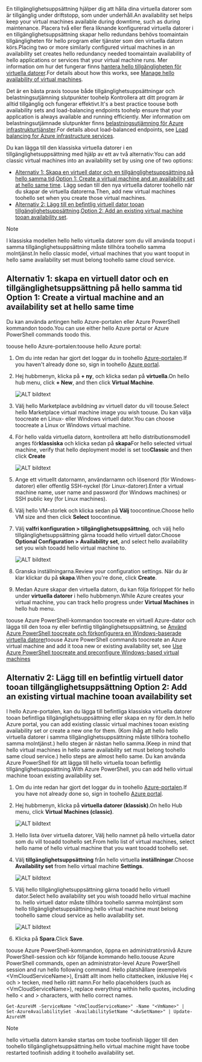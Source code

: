 


<span data-ttu-id="89f79-101">En tillgänglighetsuppsättning hjälper dig att hålla dina virtuella datorer som är tillgänglig under driftstopp, som under underhåll.</span><span class="sxs-lookup"><span data-stu-id="89f79-101">An availability set helps keep your virtual machines available during downtime, such as during maintenance.</span></span> <span data-ttu-id="89f79-102">Placera två eller flera liknande konfigurerad virtuella datorer i en tillgänglighetsuppsättning skapar hello redundans behövs toomaintain tillgängligheten för hello program eller tjänster som den virtuella datorn körs.</span><span class="sxs-lookup"><span data-stu-id="89f79-102">Placing two or more similarly configured virtual machines in an availability set creates hello redundancy needed toomaintain availability of hello applications or services that your virtual machine runs.</span></span> <span data-ttu-id="89f79-103">Mer information om hur det fungerar finns [hantera hello tillgängligheten för virtuella datorer][Manage hello availability of virtual machines].</span><span class="sxs-lookup"><span data-stu-id="89f79-103">For details about how this works, see [Manage hello availability of virtual machines][Manage hello availability of virtual machines].</span></span>

<span data-ttu-id="89f79-104">Det är en bästa praxis toouse både tillgänglighetsuppsättningar och belastningsutjämning slutpunkter toohelp Kontrollera att ditt program är alltid tillgänglig och fungerar effektivt.</span><span class="sxs-lookup"><span data-stu-id="89f79-104">It's a best practice toouse both availability sets and load-balancing endpoints toohelp ensure that your application is always available and running efficiently.</span></span> <span data-ttu-id="89f79-105">Mer information om belastningsutjämnade slutpunkter finns [belastningsutjämning för Azure infrastrukturtjänster][Load balancing for Azure infrastructure services].</span><span class="sxs-lookup"><span data-stu-id="89f79-105">For details about load-balanced endpoints, see [Load balancing for Azure infrastructure services][Load balancing for Azure infrastructure services].</span></span>

<span data-ttu-id="89f79-106">Du kan lägga till den klassiska virtuella datorer i en tillgänglighetsuppsättning med hjälp av ett av två alternativ:</span><span class="sxs-lookup"><span data-stu-id="89f79-106">You can add classic virtual machines into an availability set by using one of two options:</span></span>

* <span data-ttu-id="89f79-107">[Alternativ 1: Skapa en virtuell dator och en tillgänglighetsuppsättning på hello samma tid][Option 1: Create a virtual machine and an availability set at hello same time].</span><span class="sxs-lookup"><span data-stu-id="89f79-107">[Option 1: Create a virtual machine and an availability set at hello same time][Option 1: Create a virtual machine and an availability set at hello same time].</span></span> <span data-ttu-id="89f79-108">Lägg sedan till den nya virtuella datorer toohello när du skapar de virtuella datorerna.</span><span class="sxs-lookup"><span data-stu-id="89f79-108">Then, add new virtual machines toohello set when you create those virtual machines.</span></span>
* <span data-ttu-id="89f79-109">[Alternativ 2: Lägg till en befintlig virtuell dator tooan tillgänglighetsuppsättning][Option 2: Add an existing virtual machine tooan availability set].</span><span class="sxs-lookup"><span data-stu-id="89f79-109">[Option 2: Add an existing virtual machine tooan availability set][Option 2: Add an existing virtual machine tooan availability set].</span></span>

> [!NOTE]
> <span data-ttu-id="89f79-110">I klassiska modellen hello hello virtuella datorer som du vill använda tooput i samma tillgänglighetsuppsättning måste tillhöra toohello samma molntjänst.</span><span class="sxs-lookup"><span data-stu-id="89f79-110">In hello classic model, virtual machines that you want tooput in hello same availability set must belong toohello same cloud service.</span></span>
> 
> 

## <span data-ttu-id="89f79-111"><a id="createset"></a>Alternativ 1: skapa en virtuell dator och en tillgänglighetsuppsättning på hello samma tid</span><span class="sxs-lookup"><span data-stu-id="89f79-111"><a id="createset"> </a>Option 1: Create a virtual machine and an availability set at hello same time</span></span>
<span data-ttu-id="89f79-112">Du kan använda antingen hello Azure-portalen eller Azure PowerShell kommandon toodo.</span><span class="sxs-lookup"><span data-stu-id="89f79-112">You can use either hello Azure portal or Azure PowerShell commands toodo this.</span></span>

<span data-ttu-id="89f79-113">toouse hello Azure-portalen:</span><span class="sxs-lookup"><span data-stu-id="89f79-113">toouse hello Azure portal:</span></span>

1. <span data-ttu-id="89f79-114">Om du inte redan har gjort det loggar du in toohello [Azure-portalen](https://portal.azure.com).</span><span class="sxs-lookup"><span data-stu-id="89f79-114">If you haven't already done so, sign in toohello [Azure portal](https://portal.azure.com).</span></span>
2. <span data-ttu-id="89f79-115">Hej hubbmenyn, klicka på **+ ny**, och klicka sedan på **virtuella**.</span><span class="sxs-lookup"><span data-stu-id="89f79-115">On hello hub menu, click **+ New**, and then click **Virtual Machine**.</span></span>
   
    ![ALT bildtext](./media/virtual-machines-common-classic-configure-availability/ChooseVMImage.png)
3. <span data-ttu-id="89f79-117">Välj hello Marketplace avbildning av virtuell dator du vill toouse.</span><span class="sxs-lookup"><span data-stu-id="89f79-117">Select hello Marketplace virtual machine image you wish toouse.</span></span> <span data-ttu-id="89f79-118">Du kan välja toocreate en Linux- eller Windows virtuell dator.</span><span class="sxs-lookup"><span data-stu-id="89f79-118">You can choose toocreate a Linux or Windows virtual machine.</span></span>
4. <span data-ttu-id="89f79-119">För hello valda virtuella datorn, kontrollera att hello distributionsmodell anges för**klassiska** och klicka sedan på **skapa**</span><span class="sxs-lookup"><span data-stu-id="89f79-119">For hello selected virtual machine, verify that hello deployment model is set too**Classic** and then click **Create**</span></span>
   
    ![ALT bildtext](./media/virtual-machines-common-classic-configure-availability/ChooseClassicModel.png)
5. <span data-ttu-id="89f79-121">Ange ett virtuellt datornamn, användarnamn och lösenord (för Windows-datorer) eller offentlig SSH-nyckel (för Linux-datorer).</span><span class="sxs-lookup"><span data-stu-id="89f79-121">Enter a virtual machine name, user name and password (for Windows machines) or SSH public key (for Linux machines).</span></span> 
6. <span data-ttu-id="89f79-122">Välj hello VM-storlek och klicka sedan på **Välj** toocontinue.</span><span class="sxs-lookup"><span data-stu-id="89f79-122">Choose hello VM size and then click **Select** toocontinue.</span></span>
7. <span data-ttu-id="89f79-123">Välj **valfri konfiguration > tillgänglighetsuppsättning**, och välj hello tillgänglighetsuppsättning gärna tooadd hello virtuell dator.</span><span class="sxs-lookup"><span data-stu-id="89f79-123">Choose **Optional Configuration > Availability set**, and select hello availability set you wish tooadd hello virtual machine to.</span></span>
   
    ![ALT bildtext](./media/virtual-machines-common-classic-configure-availability/ChooseAvailabilitySet.png) 
8. <span data-ttu-id="89f79-125">Granska inställningarna.</span><span class="sxs-lookup"><span data-stu-id="89f79-125">Review your configuration settings.</span></span> <span data-ttu-id="89f79-126">När du är klar klickar du på **skapa**.</span><span class="sxs-lookup"><span data-stu-id="89f79-126">When you're done, click **Create**.</span></span>
9. <span data-ttu-id="89f79-127">Medan Azure skapar den virtuella datorn, du kan följa förloppet för hello under **virtuella datorer** i hello hubbmenyn.</span><span class="sxs-lookup"><span data-stu-id="89f79-127">While Azure creates your virtual machine, you can track hello progress under **Virtual Machines** in hello hub menu.</span></span>

<span data-ttu-id="89f79-128">toouse Azure PowerShell-kommandon toocreate en virtuell Azure-dator och lägga till den tooa ny eller befintlig tillgänglighetsuppsättning, se [Använd Azure PowerShell toocreate och förkonfigurera en Windows-baserade virtuella datorer](../articles/virtual-machines/windows/classic/create-powershell.md?toc=%2fazure%2fvirtual-machines%2fwindows%2fclassic%2ftoc.json)</span><span class="sxs-lookup"><span data-stu-id="89f79-128">toouse Azure PowerShell commands toocreate an Azure virtual machine and add it tooa new or existing availability set, see [Use Azure PowerShell toocreate and preconfigure Windows-based virtual machines](../articles/virtual-machines/windows/classic/create-powershell.md?toc=%2fazure%2fvirtual-machines%2fwindows%2fclassic%2ftoc.json)</span></span>

## <span data-ttu-id="89f79-129"><a id="addmachine"></a>Alternativ 2: Lägg till en befintlig virtuell dator tooan tillgänglighetsuppsättning</span><span class="sxs-lookup"><span data-stu-id="89f79-129"><a id="addmachine"> </a>Option 2: Add an existing virtual machine tooan availability set</span></span>
<span data-ttu-id="89f79-130">I hello Azure-portalen, kan du lägga till befintliga klassiska virtuella datorer tooan befintliga tillgänglighetsuppsättning eller skapa en ny för dem.</span><span class="sxs-lookup"><span data-stu-id="89f79-130">In hello Azure portal, you can add existing classic virtual machines tooan existing availability set or create a new one for them.</span></span> <span data-ttu-id="89f79-131">(Kom ihåg att hello hello virtuella datorer i samma tillgänglighetsuppsättning måste tillhöra toohello samma molntjänst.) hello stegen är nästan hello samma.</span><span class="sxs-lookup"><span data-stu-id="89f79-131">(Keep in mind that hello virtual machines in hello same availability set must belong toohello same cloud service.) hello steps are almost hello same.</span></span> <span data-ttu-id="89f79-132">Du kan använda Azure PowerShell för att lägga till hello virtuella tooan befintlig tillgänglighetsuppsättning.</span><span class="sxs-lookup"><span data-stu-id="89f79-132">With Azure PowerShell, you can add hello virtual machine tooan existing availability set.</span></span>

1. <span data-ttu-id="89f79-133">Om du inte redan har gjort det loggar du in toohello [Azure-portalen](https://portal.azure.com).</span><span class="sxs-lookup"><span data-stu-id="89f79-133">If you have not already done so, sign in toohello [Azure portal](https://portal.azure.com).</span></span>
2. <span data-ttu-id="89f79-134">Hej hubbmenyn, klicka på **virtuella datorer (klassisk)**.</span><span class="sxs-lookup"><span data-stu-id="89f79-134">On hello Hub menu, click **Virtual Machines (classic)**.</span></span>
   
    ![ALT bildtext](./media/virtual-machines-common-classic-configure-availability/ChooseClassicVM.png)
3. <span data-ttu-id="89f79-136">Hello lista över virtuella datorer, Välj hello namnet på hello virtuella dator som du vill tooadd toohello set.</span><span class="sxs-lookup"><span data-stu-id="89f79-136">From hello list of virtual machines, select hello name of hello virtual machine that you want tooadd toohello set.</span></span>
4. <span data-ttu-id="89f79-137">Välj **tillgänglighetsuppsättning** från hello virtuella **inställningar**.</span><span class="sxs-lookup"><span data-stu-id="89f79-137">Choose **Availability set** from hello virtual machine **Settings**.</span></span>
   
    ![ALT bildtext](./media/virtual-machines-common-classic-configure-availability/AvailabilitySetSettings.png)
5. <span data-ttu-id="89f79-139">Välj hello tillgänglighetsuppsättning gärna tooadd hello virtuell dator.</span><span class="sxs-lookup"><span data-stu-id="89f79-139">Select hello availability set you wish tooadd hello virtual machine to.</span></span> <span data-ttu-id="89f79-140">hello virtuell dator måste tillhöra toohello samma molntjänst som hello tillgänglighetsuppsättning.</span><span class="sxs-lookup"><span data-stu-id="89f79-140">hello virtual machine must belong toohello same cloud service as hello availability set.</span></span>
   
    ![ALT bildtext](./media/virtual-machines-common-classic-configure-availability/AvailabilitySetPicker.png)
6. <span data-ttu-id="89f79-142">Klicka på **Spara**.</span><span class="sxs-lookup"><span data-stu-id="89f79-142">Click **Save**.</span></span>

<span data-ttu-id="89f79-143">toouse Azure PowerShell-kommandon, öppna en administratörsnivå Azure PowerShell-session och kör följande kommando hello.</span><span class="sxs-lookup"><span data-stu-id="89f79-143">toouse Azure PowerShell commands, open an administrator-level Azure PowerShell session and run hello following command.</span></span> <span data-ttu-id="89f79-144">Hello platshållare (exempelvis &lt;VmCloudServiceName&gt;), Ersätt allt inom hello citattecken, inklusive Hej < och > tecken, med hello rätt namn.</span><span class="sxs-lookup"><span data-stu-id="89f79-144">For hello placeholders (such as &lt;VmCloudServiceName&gt;), replace everything within hello quotes, including hello < and > characters, with hello correct names.</span></span>

    Get-AzureVM -ServiceName "<VmCloudServiceName>" -Name "<VmName>" | Set-AzureAvailabilitySet -AvailabilitySetName "<AvSetName>" | Update-AzureVM

> [!NOTE]
> <span data-ttu-id="89f79-145">hello virtuella datorn kanske startas om toobe toofinish lägger till den toohello tillgänglighetsuppsättning.</span><span class="sxs-lookup"><span data-stu-id="89f79-145">hello virtual machine might have toobe restarted toofinish adding it toohello availability set.</span></span>
> 
> 

<!-- LINKS -->
[Option 1: Create a virtual machine and an availability set at hello same time]: #createset
[Option 2: Add an existing virtual machine tooan availability set]: #addmachine

[Load balancing for Azure infrastructure services]: ../articles/virtual-machines/virtual-machines-linux-load-balance.md
[Manage hello availability of virtual machines]:../articles/virtual-machines/linux/manage-availability.md

[Create a virtual machine running Windows]: ../articles/virtual-machines/virtual-machines-windows-hero-tutorial.md
[Virtual Network overview]: ../articles/virtual-network/virtual-networks-overview.md

